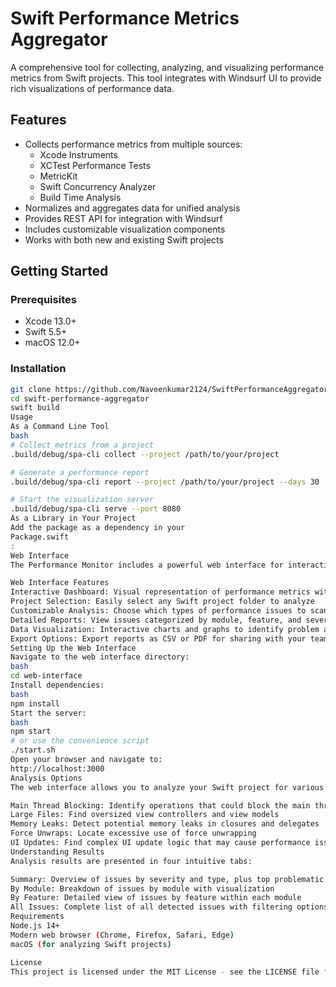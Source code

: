 # Swift Performance Metrics Aggregator

A comprehensive tool for collecting, analyzing, and visualizing performance metrics from Swift projects. This tool integrates with Windsurf UI to provide rich visualizations of performance data.

## Features

- Collects performance metrics from multiple sources:
  - Xcode Instruments
  - XCTest Performance Tests
  - MetricKit
  - Swift Concurrency Analyzer
  - Build Time Analysis
- Normalizes and aggregates data for unified analysis
- Provides REST API for integration with Windsurf
- Includes customizable visualization components
- Works with both new and existing Swift projects

## Getting Started

### Prerequisites

- Xcode 13.0+
- Swift 5.5+
- macOS 12.0+

### Installation

```bash
git clone https://github.com/Naveenkumar2124/SwiftPerformanceAggregator.git
cd swift-performance-aggregator
swift build
Usage
As a Command Line Tool
bash
# Collect metrics from a project
.build/debug/spa-cli collect --project /path/to/your/project

# Generate a performance report
.build/debug/spa-cli report --project /path/to/your/project --days 30

# Start the visualization server
.build/debug/spa-cli serve --port 8080
As a Library in Your Project
Add the package as a dependency in your 
Package.swift
:
Web Interface
The Performance Monitor includes a powerful web interface for interactive analysis and visualization of performance metrics.

Web Interface Features
Interactive Dashboard: Visual representation of performance metrics with filtering options
Project Selection: Easily select any Swift project folder to analyze
Customizable Analysis: Choose which types of performance issues to scan for
Detailed Reports: View issues categorized by module, feature, and severity
Data Visualization: Interactive charts and graphs to identify problem areas
Export Options: Export reports as CSV or PDF for sharing with your team
Setting Up the Web Interface
Navigate to the web interface directory:
bash
cd web-interface
Install dependencies:
bash
npm install
Start the server:
bash
npm start
# or use the convenience script
./start.sh
Open your browser and navigate to:
http://localhost:3000
Analysis Options
The web interface allows you to analyze your Swift project for various performance issues:

Main Thread Blocking: Identify operations that could block the main thread
Large Files: Find oversized view controllers and view models
Memory Leaks: Detect potential memory leaks in closures and delegates
Force Unwraps: Locate excessive use of force unwrapping
UI Updates: Find complex UI update logic that may cause performance issues
Understanding Results
Analysis results are presented in four intuitive tabs:

Summary: Overview of issues by severity and type, plus top problematic files
By Module: Breakdown of issues by module with visualization
By Feature: Detailed view of issues by feature within each module
All Issues: Complete list of all detected issues with filtering options
Requirements
Node.js 14+
Modern web browser (Chrome, Firefox, Safari, Edge)
macOS (for analyzing Swift projects)

License
This project is licensed under the MIT License - see the LICENSE file for details.
